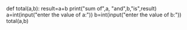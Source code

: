 def total(a,b):
    result=a+b
    print("sum of",a, "and",b,"is",result)
a=int(input("enter the value of a:"))
b=int(input("enter the value of b:"))
total(a,b)
